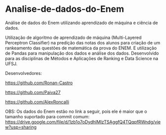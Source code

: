 # Analise-de-dados-do-Enem
Análise de dados do Enem utilizando aprendizado de máquina e ciência de dados.

Utilização de algoritmo de aprendizado de máquina (Multi-Layered Perceptron Classifier) na predição das notas dos alunos para criação de um rankeamento das questões de matemática da prova do ENEM. E utilização de Pandas para manipulação dos dados e  análise dos dados. Desenvolvido para as disciplinas de Métodos e Aplicações de Ranking e Data Science na UFSJ.

Desenvolvedores:

https://github.com/Ronan-Castro

https://github.com/Paiva27

https://github.com/AlexRoncalli


OBS: Os dados do Enem estão no link a seguir, pois ele é maior que o tamanho suportado para commit comum: https://drive.google.com/file/d/1zb1o7oDydhIMlzTSAggfQ4TQqpfRWndg/view?usp=sharing
